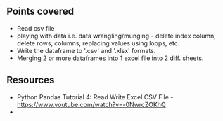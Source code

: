 ## Points covered
* Read csv file
* playing with data i.e. data wrangling/munging - delete index column, delete rows, columns, replacing values using loops, etc.
* Write the dataframe to '.csv' and '.xlsx' formats.
* Merging 2 or more dataframes into 1 excel file into 2 diff. sheets.

## Resources
* Python Pandas Tutorial 4: Read Write Excel CSV File - https://www.youtube.com/watch?v=-0NwrcZOKhQ
* 
